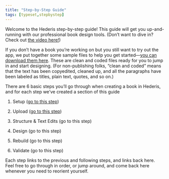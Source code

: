 ```yaml
---
title: "Step-by-Step Guide"
tags: [typeset,stepbystep]
---
```

 
<html><body><section data-type="chapter" class="hsecchapter" data-hederis-type="hsecchapter" id="step-by-step-0" data-pi-attrs="id: step-by-step-0; data-tags: typeset,stepbystep;" role="doc-chapter" data-tags="typeset,stepbystep" data-author-name=" " data-book-title=" " title="Step-by-Step Guide"><p class="hblkp" data-hederis-type="hblkp" id="pO5dLMF4J">Welcome to the Hederis step-by-step guide! This guide will get you up-and-running with our professional book design tools. (Don&#8217;t want to dive in? Check out&#160;<a href="https://youtu.be/KjJA1HvvEhw" target="_blank" data-hederis-type="hspana" id="p0SdxFO5R">the video here!</a>)</p><p class="hblkp" data-hederis-type="hblkp" id="pXhvM6ByI">If you don&#8217;t have a book you&#8217;re working on but you still want to try out the app, we put together some sample files to help you get started&#8212;<a href="https://www.dropbox.com/s/3xy5mtwoba64kiv/hederis-step-by-step-samples.zip?dl=0" target="_blank" data-hederis-type="hspana" id="pKYIyGcVk">you can download them here</a>. These are clean and coded files ready for you to jump in and start designing. (For non-publishing folks, &#8220;clean and coded&#8221; means that the text has been copyedited, cleaned up, and all the paragraphs have been labeled as titles, plain text, quotes, and so on.)</p><p class="hblkp" data-hederis-type="hblkp" id="pBMKCwZZJ">There are 6 basic steps you&#8217;ll go through when creating a book in Hederis, and for each step we&#8217;ve created a section of this guide</p><ol class="hwprnumlist" data-hederis-type="hwprnumlist" id="p51WCuUjF"><li class="hblkoli" data-hederis-type="hblkoli" id="liOQRCE1zY"><p class="hblkoli" data-hederis-type="hblklip" id="pzcUJjhm5">Setup (<a href="{% link _docs/step-by-step-1.md %}" class="hspana" data-hederis-type="hspana" id="prddMf9b3">go to this step</a>)</p></li><li class="hblkoli" data-hederis-type="hblkoli" id="li2Wc0yw6w"><p class="hblkoli" data-hederis-type="hblklip" id="pj7W3s1gz">Upload (<a href="{% link _docs/step-by-step-2.md %}" class="hspana" data-hederis-type="hspana" id="pigU1tPJJ">go to this step</a>)</p></li><li class="hblkoli" data-hederis-type="hblkoli" id="liCKUnX8Qu"><p class="hblkoli" data-hederis-type="hblklip" id="pP7L8YkYh">Structure &amp; Text Edits (go to this step)</p></li><li class="hblkoli" data-hederis-type="hblkoli" id="lijk467tYX"><p class="hblkoli" data-hederis-type="hblklip" id="pJlHlBwoJ">Design (go to this step)</p></li><li class="hblkoli" data-hederis-type="hblkoli" id="li44v0C4CO"><p class="hblkoli" data-hederis-type="hblklip" id="pqy5OpkeR">Rebuild (go to this step)</p></li><li class="hblkoli" data-hederis-type="hblkoli" id="lin849CbH3"><p class="hblkoli" data-hederis-type="hblklip" id="pKuqZhfTY">Validate (go to this step)</p></li></ol><p class="hblkp" data-hederis-type="hblkp" id="p9Gm7RnUT">Each step links to the previous and following steps, and links back here. Feel free to go through in order, or jump around, and come back here whenever you need to reorient yourself. </p></section></body></html>
